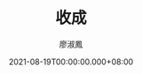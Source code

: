 ---
issue: 442
title: 收成
author: 廖淑鳳
date: 2021-08-19T00:00:00.000+08:00
topic: 生活
difficulty: 2
wikidata: Q131449297
wikidata_link: https://www.wikidata.org/wiki/Q131449297
---